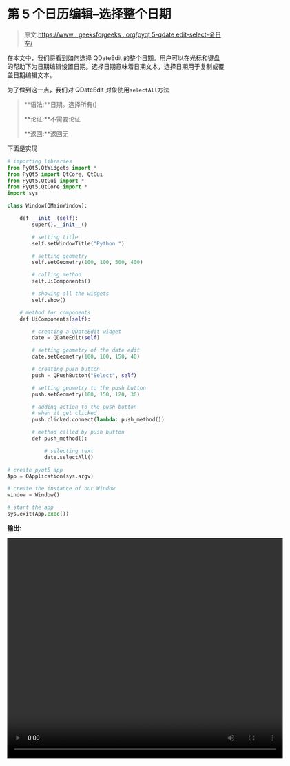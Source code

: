# 第 5 个日历编辑–选择整个日期

> 原文:[https://www . geeksforgeeks . org/pyqt 5-qdate edit-select-全日空/](https://www.geeksforgeeks.org/pyqt5-qdateedit-selecting-whole-date/)

在本文中，我们将看到如何选择 QDateEdit 的整个日期。用户可以在光标和键盘的帮助下为日期编辑设置日期。选择日期意味着日期文本，选择日期用于复制或覆盖日期编辑文本。

为了做到这一点，我们对 QDateEdit 对象使用`selectAll`方法

> **语法:**日期。选择所有()
> 
> **论证:**不需要论证
> 
> **返回:**返回无

下面是实现

```py
# importing libraries
from PyQt5.QtWidgets import * 
from PyQt5 import QtCore, QtGui
from PyQt5.QtGui import * 
from PyQt5.QtCore import * 
import sys

class Window(QMainWindow):

    def __init__(self):
        super().__init__()

        # setting title
        self.setWindowTitle("Python ")

        # setting geometry
        self.setGeometry(100, 100, 500, 400)

        # calling method
        self.UiComponents()

        # showing all the widgets
        self.show()

    # method for components
    def UiComponents(self):

        # creating a QDateEdit widget
        date = QDateEdit(self)

        # setting geometry of the date edit
        date.setGeometry(100, 100, 150, 40)

        # creating push button
        push = QPushButton("Select", self)

        # setting geometry to the push button
        push.setGeometry(100, 150, 120, 30)

        # adding action to the push button
        # when it get clicked
        push.clicked.connect(lambda: push_method())

        # method called by push button
        def push_method():

            # selecting text
            date.selectAll()

# create pyqt5 app
App = QApplication(sys.argv)

# create the instance of our Window
window = Window()

# start the app
sys.exit(App.exec())
```

**输出:**

<video class="wp-video-shortcode" id="video-445870-1" width="640" height="512" preload="metadata" controls=""><source type="video/mp4" src="https://media.geeksforgeeks.org/wp-content/uploads/20200703013936/Python-2020-07-03-01-39-00.mp4?_=1">[https://media.geeksforgeeks.org/wp-content/uploads/20200703013936/Python-2020-07-03-01-39-00.mp4](https://media.geeksforgeeks.org/wp-content/uploads/20200703013936/Python-2020-07-03-01-39-00.mp4)</video>